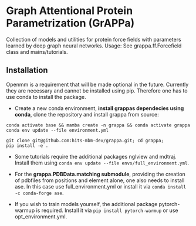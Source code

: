 # Graph Attentional Protein Parametrization (GrAPPa)

Collection of models and utilities for protein force fields with parameters learned by deep graph neural networks. Usage: See grappa.ff.Forcefield class and mains/tutorials.


## Installation
Openmm is a requirement that will be made optional in the future. Currently they are necessary and cannot be installed using pip.
Therefore one has to use conda to install the package.

- Create a new conda environment, **install grappas dependecies using conda**, clone the repository and install grappa from source:
```
conda activate base && mamba create -n grappa && conda activate grappa
conda env update --file environment.yml

git clone git@github.com:hits-mbm-dev/grappa.git; cd grappa;
pip install -e .
```

- Some tutorials require the additional packages nglview and mdtraj. Install them using ```conda env update --file envs/full_environment.yml```.

- For the **grappa.PDBData.matching submodule**, providing the creation of pdbfiles from positions and element alone, one also needs to install ase. In this case use full_environment.yml or install it via ```conda install -c conda-forge ase```.
- If you wish to train models yourself, the additional package pytorch-warmup is required. Install it via ```pip install pytorch-warmup``` or use opt_environment.yml.